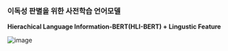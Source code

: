 ### 이독성 판별을 위한 사전학습 언어모델

**Hierachical Language Information-BERT(HLI-BERT) + Lingustic Feature**

![image](https://github.com/Jungmin-YUN-0/Readability_linguistic_feature/assets/76892989/fe45dd13-a5dd-4398-87bf-dd8ea26652e6)






